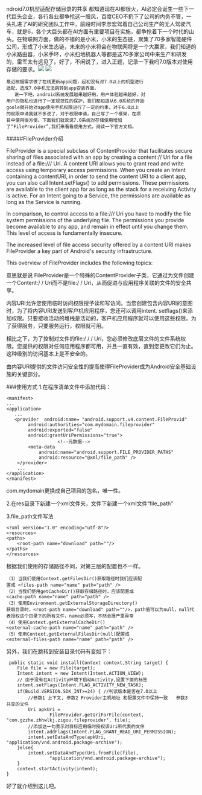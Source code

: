 ndroid7.0机型适配存储目录的共享
都知道现在AI都很火，AI必定会诞生一些下一代巨头企业，各行各业都争抢这一股风，百度CEO不扔下了公司的内务不管，一头扎进了AI的研究团队工作中，前段时间李彦宏驾着自己公司生产的无人驾驶汽车，就是6，各个大巨头都在AI方面有重要项目在实施，都争抢着下一个时代的山头。在物联网方面，做的不错的是小米，小米的生态链，聚集了70多家智能硬件公司，形成了小米生态链，未来的小米将会在物联网将是一个大赢家，我们知道的小米路由器，小米手环，小米扫地机器人等都是这70多家公司中来生产和研发的，雷军太有远见了。好了，不闲说了，进入正题，记录一下我吗7.0版本对使用存储的要求。![](https://ss0.baidu.com/6ONWsjip0QIZ8tyhnq/it/u=185793777,2650451468&fm=170&s=60E2B909560642EAD2BD38D203&w=640&h=426&img.JPG)
![](https://ss0.baidu.com/6ONWsjip0QIZ8tyhnq/it/u=2654176809,542857466&fm=170&s=E013719457C444EC8D7835D301&w=640&h=457&img.JPG)
  
  
	最近根据需求做了在线更新app问题，起初没有对7.0以上的机型进行
	适配，造成7.0手机无法跳转到app安装界面。
	   说一下吧，android系统发展越来越好用，用户体验越来越好，对
	用户的隐私也进行了一定规范性的保护，我们都知道从6.0系统的开始
	goole就开始对app使用手机权限进行了一定的约束，对于6.0以上 
	的权限申请我就不多说了，对于权限申请，自己写了一个框架，在项
	目中使用很方便。下面我们就说说7.0系统对存储使用增加
	了“FileProvider”,我们来看看使用方式，阅读一下官方文档。

#####FileProvider介绍

<a>FileProvider is a special subclass of ContentProvider that facilitates secure sharing of files associated with an app by creating a content:// Uri for a file instead of a file:/// Uri.
A content URI allows you to grant read and write access using temporary access permissions. When 
you create an Intent containing a contentURI, in 
order to send the content URI to a client app, you 	can also call Intent.setFlags() to add permissions. These permissions are available to the client app for as long as the stack for a receiving Activity is active. For an Intent going to a Service, the permissions are available as long as the Service is running.

In comparison, to control access to a file:/// Uri you have to modify the file system permissions of the underlying file. The permissions you provide become available to any app, and remain in effect until you change them. This level of access is fundamentally insecure.

The increased level of file access security offered by a content URI makes FileProvider a key part of Android's security infrastructure.

This overview of FileProvider includes the following topics:<a/>

 意思就是说
 <a>
 FileProvider是一个特殊的ContentProvider子类，它通过为文件创建一个Content:/ / Uri而不是file:/ / Uri，从而促进与应用程序关联的文件的安全共享。

内容URI允许您使用临时访问权限授予读和写访问。当您创建包含内容URI的意图时，为了将内容URI发送到客户机应用程序，您还可以调用intent. setflags()来添加权限。只要接收活动的堆栈是活动的，客户机应用程序就可以使用这些权限。为了获得服务，只要服务运行，权限就可用。

相比之下，为了控制对文件的file:/ / / Uri，您必须修改底层文件的文件系统权限。您提供的权限对任何应用程序都可用，并且一直有效，直到您更改它们为止。这种级别的访问基本上是不安全的。

由内容URI提供的文件访问安全性的提高使得FileProvider成为Android安全基础设施的关键部分。
 <a/>
 
 
 
###使用方式
1.在程序清单文件中添加代码：
	
	<manifest>
	...
	<application>
       ...
       <provider  android:name= "android.support.v4.content.FileProvid"  
            android:authorities="com.mydomain.fileprovider"
            android:exported="false"
            android:grantUriPermissions="true">
                       <!--元数据-->
            <meta-data
                android:name="android.support.FILE_PROVIDER_PATHS"
                android:resource="@xml/file_path" />
        </provider>
        ...
    </application>
    </manifest>
    
    
 com.mydomain更换成自己项目的包名，唯一性。

2.在res目录下新建一个xml文件夹，文件下新建一个xml文件“file_path”

3.file_path文件写法

	<?xml version="1.0" encoding="utf-8"?>
	<resources>
    <paths>
        <root-path name="download" path=""/>
    </paths>
    </resources>
    
 根据我们使用的存储路径不同，对第三层的配置也不一样。
 
 	（1）当我们使用Context.getFilesDir()获取路径时我们应该配
 	置成 <files-path name="name" path="path" />
 	（2）当我们使用getCacheDir()获取存储路径时，应该配置成
 	<cache-path name="name" path="path" />
 	（3）使用Environment.getExternalStorageDirectory()
 	获取目录时，<root-path name="download" path=""/>，path值可以为null，null代表授权这个目录下的所有文件，name必须写，不然会报严重异常
 	（4）使用Context.getExternalCacheDir()
 	<external-cache-path name="name" path="path" />
 	（5）使用Context.getExternalFilesDir(null)配置成
 	<external-files-path name="name" path="path" />

另外，我们在跳转到安装目录代码有变如下：

	 public static void install(Context context,String target) {
        File file = new File(target);
        Intent intent = new Intent(Intent.ACTION_VIEW);
        // 由于没有在Activity环境下启动Activity,设置下面的标签
        intent.setFlags(Intent.FLAG_ACTIVITY_NEW_TASK);
        if(Build.VERSION.SDK_INT>=24) { //判读版本是否在7.0以上
            //参数1 上下文, 参数2 Provider主机地址 和配置文件中保持一致   参数3  共享的文件
            Uri apkUri =
                    FileProvider.getUriForFile(context, "com.gzzhe.zhhwlkj.zigou.fileprovider", file);
            //添加这一句表示对目标应用临时授权该Uri所代表的文件
            intent.addFlags(Intent.FLAG_GRANT_READ_URI_PERMISSION);
            intent.setDataAndType(apkUri, "application/vnd.android.package-archive");
        }else{
            intent.setDataAndType(Uri.fromFile(file),
                    "application/vnd.android.package-archive");
        }
        context.startActivity(intent);
    }
 	
 
 
 
 好了就介绍到这儿吧。

